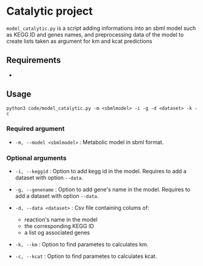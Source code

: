 # Catalytic project

`model_catalytic.py` is a script adding informations into an sbml model such as KEGG ID and genes names, and preprocessing data of the model to create lists taken as argument for km and kcat predictions

## Requirements

- 

## Usage 

`
python3 code/model_catalytic.py -m <sbmlmodel> -i -g -d <dataset> -k -c
` 
### Required argument

* `-m, --model <sbmlmodel>` : Metabolic model in sbml format.

### Optional arguments

* `-i, --keggid` : Option to add kegg id in the model. Requires to add a dataset with option `--data`.
* `-g, --genename` : Option to add gene's name in the model. Requires to add a dataset with option `--data`.
* `-d, --data <dataset>` : Csv file containing colums of:
  - reaction's name in the model
  - the corresponding KEGG ID
  - a list og associated genes

*  `-k, --km` : Option to find parametes to calculates km.
*  `-c, --kcat` : Option to find parametes to calculates kcat.

